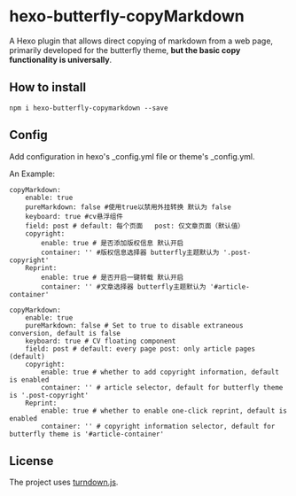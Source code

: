 # hexo-butterfly-copyMarkdown
A Hexo plugin that allows direct copying of markdown from a web page, primarily developed for the butterfly theme, **but the basic copy functionality is universally**.

## How to install
```
npm i hexo-butterfly-copymarkdown --save
```

## Config
Add configuration in hexo's _config.yml file or theme's _config.yml.

An Example:
```
copyMarkdown:
    enable: true
    pureMarkdown: false #使用true以禁用外挂转换 默认为 false
    keyboard: true #cv悬浮组件
    field: post # default: 每个页面   post: 仅文章页面（默认值）
    copyright: 
        enable: true # 是否添加版权信息 默认开启
        container: '' #版权信息选择器 butterfly主题默认为 '.post-copyright'
    Reprint: 
        enable: true # 是否开启一键转载 默认开启
        container: '' #文章选择器 butterfly主题默认为 '#article-container'
```
```
copyMarkdown:
    enable: true
    pureMarkdown: false # Set to true to disable extraneous conversion, default is false
    keyboard: true # CV floating component
    field: post # default: every page post: only article pages (default)
    copyright:
        enable: true # whether to add copyright information, default is enabled
        container: '' # article selector, default for butterfly theme is '.post-copyright'
    Reprint:
        enable: true # whether to enable one-click reprint, default is enabled
        container: '' # copyright information selector, default for butterfly theme is '#article-container'
```


## License
The project uses [turndown.js](https://github.com/domchristie/turndown).

